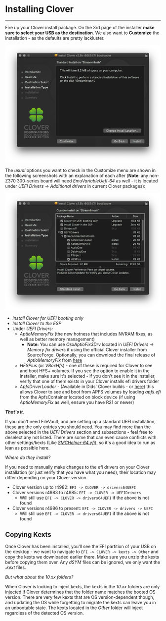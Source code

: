 # Installing Clover
---

Fire up your Clover install package. On the 3rd page of the installer **make sure to select your USB as the destination**. We also want to **Customize** the installation - as the defaults are pretty lackluster.

![3rd Page of the Clover Installer - Note the &quot;Customize&quot; button in the bottom left](assets/screen-shot-2019-08-28-at-7.20.46-pm%20%281%29.png)

The _usual_ options you want to check in the Customize menu are shown in the following screenshots with an explanation of each after \(**Note**: any non-Z370 300-series board will need _EmuVariableUefi-64_ as well - it is located under _UEFI Drivers -&gt; Additional drivers_ in current Clover packages\):

![Recommended Customization Settings](
assets/screen-shot-2019-08-28-at-7.21.14-pm.png)

* _Install Clover for UEFI booting only_
* _Install Clover to the ESP_
* Under _UEFI Drivers:_
  * _AptioMemoryFix_ \(the new hotness that includes NVRAM fixes, as well as better memory management\)
    * **Note:** You can use _OsxAptioFix3Drv_ located in _UEFI Drivers -&gt; Memory fix drivers_ if using the official Clover installer from SourceForge.  Optionally, you can download the final release of _AptioMemoryFix_ from [here](https://github.com/acidanthera/AptioFixPkg/releases) 
  * _HFSPlus_ \(or _VBoxHfs_\) - one of these is required for Clover to see and boot HFS+ volumes.  If you see the option to enable it in the installer, make sure it's selected - if you don't see it in the installer, verify that one of them exists in your Clover installs efi drivers folder
  * _ApfsDriverLoader_ - \(Available in Dids' Clover builds - or [here](https://github.com/acidanthera/ApfsSupportPkg/releases)\) this allows Clover to see and boot from APFS volumes by loading _apfs.efi_ from the ApfsContainer located on block device \(if using _AptioMemoryFix_ as well, ensure you have R21 or newer\)

_**That's it.**_

If you don't need FileVault, and are setting up a standard UEFI installation, these are the only entries you should need.  You may find more than the above selected in the _UEFI Drivers_ section and subsections - feel free to deselect any not listed.  There are some that can even cause conflicts with other settings/kexts \(Like [_SMCHelper-64.efi_](https://github.com/acidanthera/VirtualSMC/blob/master/Docs/FAQ.md)\), so it's a good idea to run as lean as possible here.

_Where do they install?_

If you need to manually make changes to the efi drivers on your Clover installation \(or just verify that you have what you need\), their location may differ depending on your Clover version.

* Clover version up to r4982: `EFI -> CLOVER -> drivers64UEFI` 
* Clover versions r4983 to r4985: `EFI -> CLOVER -> UEFIDrivers` 
  * Will still use `EFI -> CLOVER -> drivers64UEFI` if the above is not found
* Clover versions r4986 to present: `EFI -> CLOVER -> drivers -> UEFI` 
  * Will still use `EFI -> CLOVER -> drivers64UEFI` if the above is not found

## Copying Kexts

Once Clover has been installed, you'll see the EFI partition of your USB on the desktop - we want to navigate to `EFI -> CLOVER -> kexts -> Other` and copy the kexts we downloaded earlier there.  Make sure you unzip the kexts before copying them over.  Any _dSYM_ files can be ignored, we only want the _.kext_ files.

_But what about the 10.xx folders?_

When Clover is looking to inject kexts, the kexts in the _10.xx_ folders are only injected if Clover determines that the folder name matches the booted OS version.  There are very few kexts that are OS version-dependent though, and updating the OS while forgetting to migrate the kexts can leave you in an unbootable state.  The kexts located in the _Other_ folder will inject regardless of the detected OS version.

